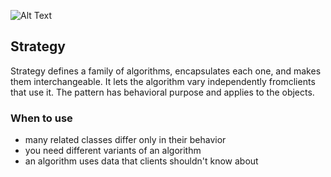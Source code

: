 ![Alt Text](https://tenor.com/view/tf2-spy-watch-and-learn-off-to-hang-myself-gaming-gif-16683008)

## Strategy

Strategy defines a family of algorithms, encapsulates each one, and makes them 
interchangeable. It lets the algorithm vary independently fromclients that use it. 
The pattern has behavioral purpose and applies to the objects.

### When to use

* many related classes differ only in their behavior
* you need different variants of an algorithm
* an algorithm uses data that clients shouldn't know about
